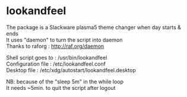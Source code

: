 # lookandfeel


The package is a Slackware plasma5 theme changer when day starts & ends  
It uses "daemon" to turn the script into daemon  
Thanks to raforg : http://raf.org/daemon

Shell script goes to : /usr/bin/lookandfeel  
Configuration file : /etc/lookandfeel.conf  
Desktop file : /etc/xdg/autostart/lookandfeel.desktop

NB: because of the "sleep 5m" in the while loop  
It needs ~5min. to quit the script after logout
